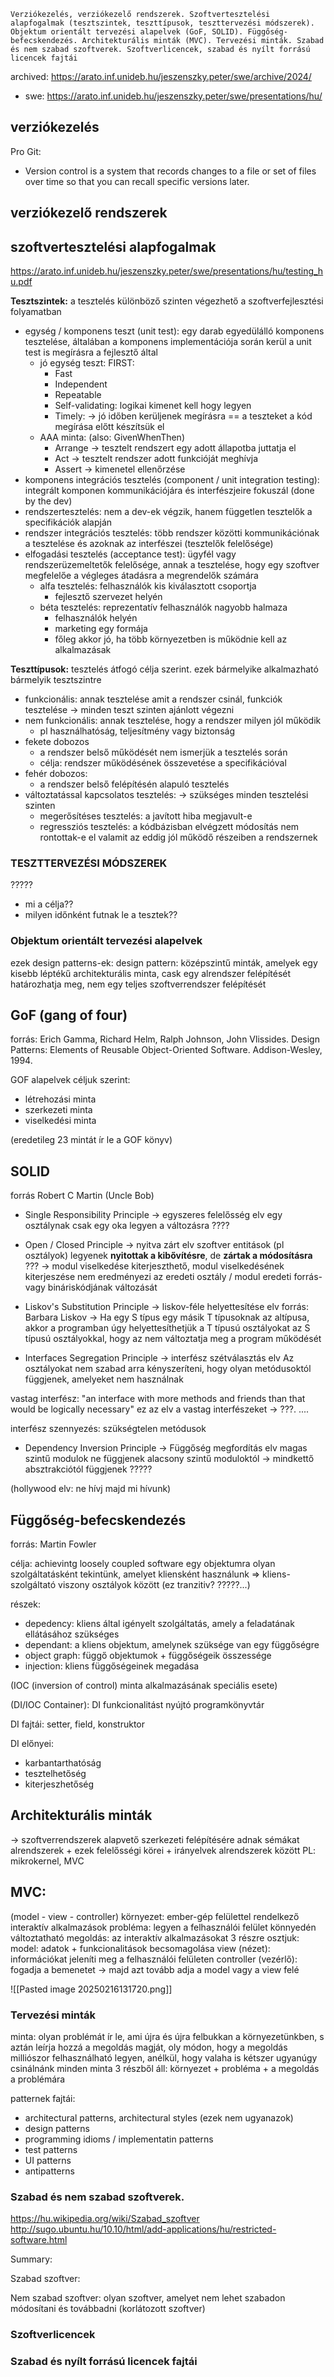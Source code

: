 ```
Verziókezelés, verziókezelő rendszerek. Szoftvertesztelési alapfogalmak (tesztszintek, teszttípusok, teszttervezési módszerek). Objektum orientált tervezési alapelvek (GoF, SOLID). Függőség-befecskendezés. Architekturális minták (MVC). Tervezési minták. Szabad és nem szabad szoftverek. Szoftverlicencek, szabad és nyílt forrású licencek fajtái
```

archived: https://arato.inf.unideb.hu/jeszenszky.peter/swe/archive/2024/

- swe: https://arato.inf.unideb.hu/jeszenszky.peter/swe/presentations/hu/

## verziókezelés

Pro Git:

- Version control is a system that records changes to a file or set of files over time so that you can recall specific versions later.

## verziókezelő rendszerek

## szoftvertesztelési alapfogalmak

https://arato.inf.unideb.hu/jeszenszky.peter/swe/presentations/hu/testing_hu.pdf

**Tesztszintek:** a tesztelés különböző szinten végezhető a szoftverfejlesztési folyamatban

- egység / komponens teszt (unit test): egy darab egyedülálló komponens tesztelése, általában a komponens implementációja során kerül a unit test is megírásra a fejlesztő által
  - jó egység teszt: FIRST:
    - Fast
    - Independent
    - Repeatable
    - Self-validating: logikai kimenet kell hogy legyen
    - Timely: -> jó időben kerüljenek megírásra == a teszteket a kód megírása előtt készítsük el
  - AAA minta: (also: GivenWhenThen)
    - Arrange -> tesztelt rendszert egy adott állapotba juttatja el
    - Act -> tesztelt rendszer adott funkcióját meghívja
    - Assert -> kimenetel ellenőrzése
- komponens integrációs tesztelés (component / unit integration testing): integrált komponen kommunikációjára és interfészjeire fokuszál (done by the dev)
- rendszertesztelés: nem a dev-ek végzik, hanem független tesztelők a specifikációk alapján
- rendszer integrációs tesztelés: több rendszer közötti kommunikációnak a tesztelése és azoknak az interfészei (tesztelők felelősége)
- elfogadási tesztelés (acceptance test): ügyfél vagy rendszerüzemeltetők felelősége, annak a tesztelése, hogy egy szoftver megfelelőe a végleges átadásra a megrendelők számára
  - alfa tesztelés: felhasználók kis kiválasztott csoportja
    - fejlesztő szervezet helyén
  - béta tesztelés: reprezentatív felhasználók nagyobb halmaza
    - felhasználók helyén
    - marketing egy formája
    - főleg akkor jó, ha több környezetben is működnie kell az alkalmazásak

**Teszttípusok:** tesztelés átfogó célja szerint. ezek bármelyike alkalmazható bármelyik tesztszintre

- funkcionális: annak tesztelése amit a rendszer csinál, funkciók tesztelése -> minden teszt szinten ajánlott végezni
- nem funkcionális: annak tesztelése, hogy a rendszer milyen jól működik
  - pl használhatóság, teljesítmény vagy biztonság
- fekete dobozos
  - a rendszer belső működését nem ismerjük a tesztelés során
  - célja: rendszer működésének összevetése a specifikációval
- fehér dobozos:
  - a rendszer belső felépítésén alapuló tesztelés
- változtatással kapcsolatos tesztelés: -> szükséges minden tesztelési szinten
  - megerősítéses tesztelés: a javított hiba megjavult-e
  - regressziós tesztelés: a kódbázisban elvégzett módosítás nem rontottak-e el valamit az eddig jól működő részeiben a rendszernek

### TESZTTERVEZÉSI MÓDSZEREK
?????
- mi a célja??
- milyen időnként futnak le a tesztek??

### Objektum orientált tervezési alapelvek

ezek design patterns-ek:
design pattern: középszintű minták, amelyek egy kisebb léptékű architekturális minta, cask egy alrendszer felépítését határozhatja meg, nem egy teljes szoftverrendszer felépítését

## GoF (gang of four)

forrás: Erich Gamma, Richard Helm, Ralph Johnson, John Vlissides. Design Patterns: Elements of Reusable Object-Oriented Software. Addison-Wesley, 1994.

GOF alapelvek céljuk szerint:

- létrehozási minta
- szerkezeti minta
- viselkedési minta

(eredetileg 23 mintát ír le a GOF könyv)

## SOLID

forrás Robert C Martin (Uncle Bob)

- Single Responsibility Principle -> egyszeres felelősség elv
  egy osztálynak csak egy oka legyen a változásra ????

- Open / Closed Principle -> nyitva zárt elv
  szoftver entitások (pl osztályok) legyenek **nyitottak a kibővítésre**, de **zártak a módosításra** ???
  -> modul viselkedése kiterjeszthető, modul viselkedésének kiterjeszése nem eredményezi az eredeti osztály / modul eredeti forrás- vagy bináriskódjának változását

- Liskov's Substitution Principle -> liskov-féle helyettesítése elv
  forrás: Barbara Liskov
  -> Ha egy S típus egy másik T típusoknak az altípusa, akkor a programban úgy helyettesíthetjük a T típusú osztályokat az S típusú osztályokkal, hogy az nem változtatja meg a program működését

- Interfaces Segregation Principle -> interfész szétválasztás elv
  Az osztályokat nem szabad arra kényszeríteni, hogy olyan metódusoktól függjenek, amelyeket nem használnak

vastag interfész: "an interface with more methods and friends than that would be logically necessary"
ez az elv a vastag interfészeket -> ???. ....

interfész szennyezés: szükségtelen metódusok

- Dependency Inversion Principle -> Függőség megfordítás elv
  magas szintű modulok ne függjenek alacsony szintű moduloktól -> mindkettő absztrakciótól függjenek ?????

(hollywood elv: ne hívj majd mi hívunk)

## Függőség-befecskendezés

forrás: Martin Fowler

célja: achievintg loosely coupled software
egy objektumra olyan szolgáltatásként tekintünk, amelyet kliensként használunk => kliens-szolgáltató viszony osztályok között (ez tranzitiv? ?????...)

részek:

- depedency: kliens által igényelt szolgáltatás, amely a feladatának ellátásához szükséges
- dependant: a kliens objektum, amelynek szüksége van egy függőségre
- object graph: függő objektumok + függőségeik összessége
- injection: kliens függőségeinek megadása

(IOC (inversion of control) minta alkalmazásának speciális esete)

(DI/IOC Container): DI funkcionalitást nyújtó programkönyvtár

DI fajtái: setter, field, konstruktor

DI előnyei:

- karbantarthatóság
- tesztelhetőség
- kiterjeszhetőség

## Architekturális minták

-> szoftverrendszerek alapvető szerkezeti felépítésére adnak sémákat
alrendszerek + ezek felelősségi körei + irányelvek alrendszerek között
PL: mikrokernel, MVC

## MVC:

(model - view - controller)
környezet: ember-gép felülettel rendelkező interaktív alkalmazások
probléma: legyen a felhasználói felület könnyedén változtatható
megoldás: az interaktív alkalmazásokat 3 részre osztjuk:
model: adatok + funkcionalitások becsomagolása
view (nézet): információkat jeleníti meg a felhasználói felületen
controller (vezérlő): fogadja a bemenetet -> majd azt tovább adja a model vagy a view felé

![[Pasted image 20250216131720.png]]

### Tervezési minták

minta: olyan problémát ír le, ami újra és újra felbukkan a környezetünkben, s aztán leírja hozzá a megoldás magját, oly módon, hogy a megoldás milliószor felhasználható legyen, anélkül, hogy valaha is kétszer ugyanúgy csinálnánk
minden minta 3 részből áll: környezet + probléma + a megoldás a problémára

patternek fajtái:

- architectural patterns, architectural styles (ezek nem ugyanazok)
- design patterns
- programming idioms / implementatin patterns
- test patterns
- UI patterns
- antipatterns

### Szabad és nem szabad szoftverek.

https://hu.wikipedia.org/wiki/Szabad_szoftver
http://sugo.ubuntu.hu/10.10/html/add-applications/hu/restricted-software.html

Summary:

Szabad szoftver:

Nem szabad szoftver: olyan szoftver, amelyet nem lehet szabadon módosítani és továbbadni
(korlátozott szoftver)

### Szoftverlicencek

### Szabad és nyílt forrású licencek fajtái
